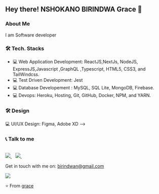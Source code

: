 <h2> Hey there! NSHOKANO BIRINDWA Grace 👋</h2>

<h3>About Me</h3>

I am Software developer


<h3>🛠 Tech. Stacks</h3>


- 💻 Web Application Development: ReactJS,NextJs, NodeJS, ExpressJS,Javascript ,GraphQL ,Typescript, HTML5, CSS3, and TailWindcss. 
- 💻 Test Driven Development: Jest
- 💻 Database Developement : MySQL, SQL Lite, MongoDB, Firebase.
- 💻 Devops: Heroku, Hosting, Git, GitHub, Docker, NPM, and YARN.


<h3>🛠 Design</h3>

💻 UI/UX Design: Figma, Adobe XD
-->

 <h3>📞 Talk to me</h3>

   <br/>

  <a href="https://www.linkedin.com/in/birindwa-grace-33b305185/">
    <img src="https://img.shields.io/badge/linkedin-%230077B5.svg?&style=for-the-badge&logo=linkedin&logoColor=white" />
  </a>&nbsp;&nbsp;
  <a href="https://twitter.com/BirindwaGrace2">    
    <img src="https://img.shields.io/badge/twitter-%230077B5.svg?&style=for-the-badge&logo=twitter&logoColor=white" />        
  </a>&nbsp;&nbsp;
</p>


Get in touch with me on: <a href='mailto:birindwan@gmail.com'>birindwan@gmail.com</a>

![](https://github-readme-stats.vercel.app/api?username=gracebir&show_icons=true&count_private=true)


⭐️ From [grace](https://github.com/gracebir)
